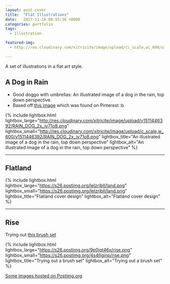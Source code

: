 ```yaml
---
layout: post-cover
title:  "Flat Illustrations"
date:   2017-11-16 06:55:36 +0800
categories: portfolio
tags:
  - Illustration

featured-img:
  - http://res.cloudinary.com/xitricite/image/upload/c\_scale,w\_600/v1511446392/RAIN\_DOG\_2x_jv71o8.png

---
```


A set of illustrations in a flat art style.


## A Dog in Rain
 - Good doggo with umbrellas: An illustrated image of a dog in the rain, top down perspective.
 - Based off [this image](http://azertip.tumblr.com/post/137062165886/jacobgerms-happy-2016-everyone-stay-warm-out) which was found on Pinterest :b

{% include lightbox.html lightbox_large="http://res.cloudinary.com/xitricite/image/upload/v1511446392/RAIN_DOG_2x_jv71o8.png" lightbox_small="http://res.cloudinary.com/xitricite/image/upload/c_scale,w_600/v1511446392/RAIN_DOG_2x_jv71o8.png" lightbox_title="An illustrated image of a dog in the rain, top down perspective" lightbox_alt="An illustrated image of a dog in the rain, top down perspective" %}

----

## Flatland

{% include lightbox.html lightbox_large="https://s26.postimg.org/lelzrjbll/land.png" lightbox_small="https://s26.postimg.org/lelzrjbll/land.png" lightbox_title="Flatland cover design" lightbox_alt="Flatland cover design"  %}

----

## Rise
Trying out [this brush set](https://blog.spoongraphics.co.uk/freebies/8-free-stipple-shading-brushes-for-adobe-illustrator)

{% include lightbox.html lightbox_large="https://s26.postimg.org/9e0jqt46x/rise.png" lightbox_small="https://s26.postimg.org/4s4figinp/rise.png" lightbox_title="Trying out a brush set" lightbox_alt="Trying out a brush set" %}

[Some Images hosted on Postimg.org](https://postimg.org)